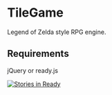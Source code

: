 TileGame
========

Legend of Zelda style RPG engine.

Requirements
--------
jQuery or ready.js


[![Stories in Ready](https://badge.waffle.io/mrmakeit/tilegame.png?label=ready&title=Ready)](http://waffle.io/mrmakeit/tilegame)
